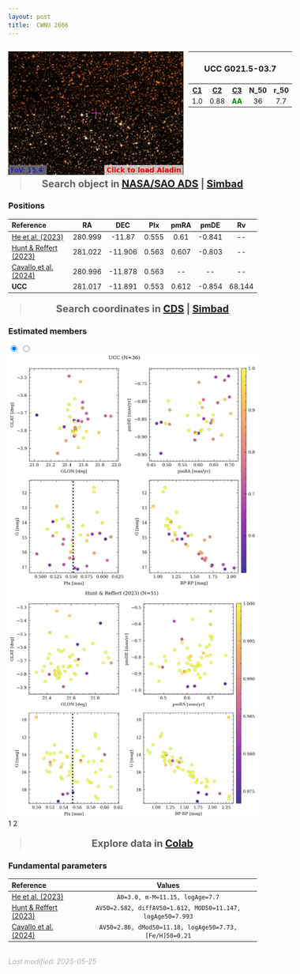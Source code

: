 ```yaml
---
layout: post
title:  CWNU 2666
---
```

<div style="display: flex; justify-content: space-between; width:720px;height:250px">
<div style="text-align: center;">

<!-- Static image + data attributes for FOV and target -->
<img id="aladin_img"
     data-umami-event="aladin_load"
     src="https://raw.githubusercontent.com/ucc23/Q1N/main/plots/cwnu2666_aladin.webp"
     alt="Click to load Aladin Lite" 
     style="width:355px;height:250px; cursor: pointer;"
     data-fov="0.257" 
     data-target="281.017 -11.891"/>
<!-- Div to contain Aladin Lite viewer -->
<div id="aladin-lite-div" style="width:355px;height:250px;display:none;"></div>
<!-- Aladin Lite script (will be loaded after the image is clicked) -->
<script src="{{ site.baseurl }}/scripts/aladin_load.js"></script>

</div>
<!-- Left block -->

<table style="text-align: center; width:355px;height:250px;">
  <!-- Row 1 (title) -->
  <tr>
    <td colspan="5"><h3>UCC G021.5-03.7</h3></td>
  </tr>
  <!-- Row 2 -->
  <tr>
    <th><a href="https://ucc.ar/faq#what-are-the-c1-c2-and-c3-parameters" title="Photometric class">C1</a></th>
    <th><a href="https://ucc.ar/faq#what-are-the-c1-c2-and-c3-parameters" title="Density class">C2</a></th>
    <th><a href="https://ucc.ar/faq#what-are-the-c1-c2-and-c3-parameters" title="Combined class">C3</a></th>
    <th><div title="Stars with membership probability >50%">N_50</div></th>
    <th><div title="Radius that contains half the members [arcmin]">r_50</div></th>
  </tr>
  <!-- Row 3 -->
  <tr>
    <td>1.0</td>
    <td>0.88</td>
    <td><span style="color: green; font-weight: bold;">A</span><span style="color: green; font-weight: bold;">A</span></td>
    <td>36</td>
    <td>7.7</td>
  </tr>
</table>
</div>

> <p style="text-align:center; font-weight: bold; font-size:20px">Search object in <a data-umami-event="nasa_search" href="https://ui.adsabs.harvard.edu/search/q=%20collection%3Aastronomy%20body%3A%22CWNU%202666%22&sort=date%20desc%2C%20bibcode%20desc&p_=0" target="_blank">NASA/SAO ADS</a> | <a data-umami-event="simbad_search" href="https://simbad.cds.unistra.fr/simbad/sim-id-refs?Ident=cwnu2666" target="_blank">Simbad</a></p>


### Positions

| Reference    | RA    | DEC   | Plx  | pmRA  | pmDE   |  Rv  |
| :---         | :---: | :---: | :---: | :---: | :---: | :---: |
|[He et al. (2023)](https://ui.adsabs.harvard.edu/abs/2023ApJS..264....8H) | 280.999 | -11.87 | 0.555 | 0.61 | -0.841 | -- |
|[Hunt & Reffert (2023)](https://ui.adsabs.harvard.edu/abs/2023A%26A...673A.114H) | 281.022 | -11.906 | 0.563 | 0.607 | -0.803 | -- |
|[Cavallo et al. (2024)](https://ui.adsabs.harvard.edu/abs/2024AJ....167...12C) | 280.996 | -11.878 | 0.563 | -- | -- | -- |
| **UCC** |281.017 | -11.891 | 0.553 | 0.612 | -0.854 | 68.144 |

> <p style="text-align:center; font-weight: bold; font-size:20px">Search coordinates in <a data-umami-event="cds_coord_search" href="https://cdsportal.u-strasbg.fr/?target=281.017,-11.891" target="_blank">CDS</a> | <a data-umami-event="simbad_coord_search" href="https://simbad.cds.unistra.fr/mobile/object_list.html?coord=281.017%20-11.891&output=json&radius=5&userEntry=cwnu2666" target="_blank">Simbad</a></p>

### Estimated members

<div class="carousel">
<input type="radio" name="radio-btn" id="slide1" checked>
<input type="radio" name="radio-btn" id="slide2">
<div class="slides">
<div class="slide">
<a href="https://raw.githubusercontent.com/ucc23/Q1N/main/plots/cwnu2666.webp" target="_blank">
<img src="https://raw.githubusercontent.com/ucc23/Q1N/main/plots/cwnu2666.webp" alt="CWNU 2666 UCC">
</a>
</div>
<div class="slide">
<a href="https://raw.githubusercontent.com/ucc23/Q1N/main/plots/cwnu2666_HUNT23.webp" target="_blank">
<img src="https://raw.githubusercontent.com/ucc23/Q1N/main/plots/cwnu2666_HUNT23.webp" alt="CWNU 2666 HUNT23">
</a>
</div>
</div>
<div class="indicators">
<label for="slide1">1</label>
<label for="slide2">2</label>
</div>
</div>


> <p style="text-align:center; font-weight: bold; font-size:20px">Explore data in <a data-umami-event="colab" href="https://colab.research.google.com/github/ucc23/ucc/blob/main/assets/notebook.ipynb" target="_blank">Colab</a></p>


### Fundamental parameters

| Reference |  Values |
| :---         |     :---:      |
| [He et al. (2023)](https://ui.adsabs.harvard.edu/abs/2023ApJS..264....8H) | `A0=3.0, m-M=11.15, logAge=7.7` |
| [Hunt & Reffert (2023)](https://ui.adsabs.harvard.edu/abs/2023A%26A...673A.114H) | `AV50=2.582, diffAV50=1.612, MOD50=11.147, logAge50=7.993` |
| [Cavallo et al. (2024)](https://ui.adsabs.harvard.edu/abs/2024AJ....167...12C) | `AV50=2.86, dMod50=11.18, logAge50=7.73, [Fe/H]50=0.21` |

<br>
<font color="b3b1b1"><i>Last modified: 2025-05-25</i></font>
